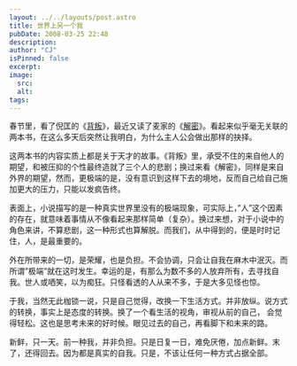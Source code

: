 ```yaml
---
layout: ../../layouts/post.astro
title: 世界上另一个我
pubDate: 2008-03-25 22:48
description: 
author: "CJ"
isPinned: false
excerpt: 
image:
  src:
  alt:
tags: 
---
```

春节里，看了倪匡的《[背叛](https://book.douban.com/subject/1851590/)》，最近又读了麦家的《[解密](https://book.douban.com/subject/1881118/)》。看起来似乎毫无关联的两本书，在这么多天后突然让我明白，为什么主人公会做出那样的抉择。

这两本书的内容实质上都是关于天才的故事。《背叛》里，承受不住的来自他人的期望，和被压抑的个性最终造就了三个人的悲剧；换过来看《解密》，同样是来自外界的期望，然而，更极端的是，没有意识到这样下去的境地，反而自己给自己施加更大的压力，只能以发疯告终。

表面上，小说描写的是一种真实世界里没有的极端现象，可实际上，”人”这个因素的存在，就意味着事情从不像看起来那样简单（复杂）。换过来想，对于小说中的角色来讲，不算悲剧，这一种形式也算解脱。而我们，从中得到的，便是时时记住，人，是最重要的。

外在所带来的一切，是荣耀，也是负担。不会协调，只会让自我在麻木中泯灭。而所谓”极端”就在这时发生。幸运的是，有那么为数不多的人放弃所有，去寻找自我。世人或哂笑，以为痴狂。只怪看透的人从来不多，于是大多见怪也惊。

于我，当然无此枷锁一说，只是自己觉得，改换一下生活方式。并非放纵。说方式的转换，事实上是态度的转换。换了一个看生活的视角，审视从前的自己， 会觉得轻松。这也是思考未来的好时候。眼见过去的自己，再看脚下和未来的路。

新鲜，只一天。前一种我，并非负担。只是日复一日，难免厌倦，加点新鲜。末了，还得回去。因为都是真实的自我。只是，不该让任何一种方式占据全部。
